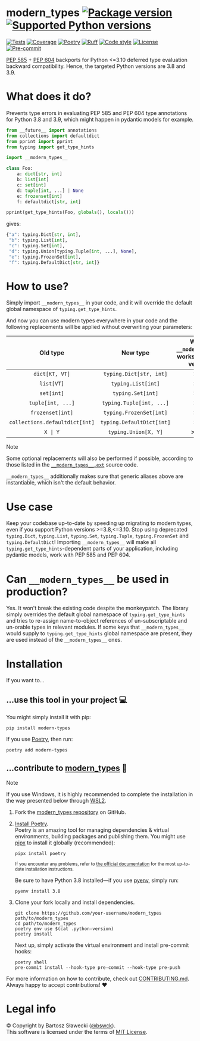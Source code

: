 
# modern_types [![Package version](https://img.shields.io/pypi/v/modern-types?label=PyPI)](https://pypi.org/project/modern-types/) [![Supported Python versions](https://img.shields.io/pypi/pyversions/modern-types.svg?logo=python&label=Python)](https://pypi.org/project/modern-types/)
[![Tests](https://github.com/bswck/modern_types/actions/workflows/test.yml/badge.svg)](https://github.com/bswck/modern_types/actions/workflows/test.yml)
[![Coverage](https://coverage-badge.samuelcolvin.workers.dev/bswck/modern_types.svg)](https://coverage-badge.samuelcolvin.workers.dev/redirect/bswck/modern_types)
[![Poetry](https://img.shields.io/endpoint?url=https://python-poetry.org/badge/v0.json)](https://python-poetry.org/)
[![Ruff](https://img.shields.io/endpoint?url=https://raw.githubusercontent.com/astral-sh/ruff/main/assets/badge/v2.json)](https://github.com/astral-sh/ruff)
[![Code style](https://img.shields.io/badge/code%20style-black-000000.svg?label=Code%20style)](https://github.com/psf/black)
[![License](https://img.shields.io/github/license/bswck/modern_types.svg?label=License)](https://github.com/bswck/modern_types/blob/HEAD/LICENSE)
[![Pre-commit](https://img.shields.io/badge/pre--commit-enabled-brightgreen?logo=pre-commit&logoColor=white)](https://github.com/pre-commit/pre-commit)

[PEP 585](https://peps.python.org/pep-0585/) + [PEP 604](https://peps.python.org/pep-0604/) backports for Python <=3.10 deferred type evaluation backward compatibility.
Hence, the targeted Python versions are 3.8 and 3.9.

# What does it do?
Prevents type errors in evaluating PEP 585 and PEP 604 type annotations for Python 3.8 and 3.9,
which might happen in pydantic models for example.

```py
from __future__ import annotations
from collections import defaultdict
from pprint import pprint
from typing import get_type_hints

import __modern_types__

class Foo:
    a: dict[str, int]
    b: list[int]
    c: set[int]
    d: tuple[int, ...] | None
    e: frozenset[int]
    f: defaultdict[str, int]

pprint(get_type_hints(Foo, globals(), locals()))
```
gives:
```py
{"a": typing.Dict[str, int],
 "b": typing.List[int],
 "c": typing.Set[int],
 "d": typing.Union[typing.Tuple[int, ...], None],
 "e": typing.FrozenSet[int],
 "f": typing.DefaultDict[str, int]}
```

# How to use?
Simply import `__modern_types__` in your code, and it will override the default global namespace of `typing.get_type_hints`.

And now you can use modern types everywhere in your code and the following replacements will be applied without overwriting your parameters:

| Old type | New type | Without `__modern_types__`, works on Python version... | With `__modern_types__`, works on Python version... | Backports PEP |
|:---:|:---:|:---:|:---:|:---:|
| `dict[KT, VT]` | `typing.Dict[str, int]` | >=3.9 | >=3.8 | [PEP 585](https://peps.python.org/pep-0585/) |
| `list[VT]` | `typing.List[int]` | >=3.9 | >=3.8 | [PEP 585](https://peps.python.org/pep-0585/) |
| `set[int]` | `typing.Set[int]` | >=3.9 | >=3.8 | [PEP 585](https://peps.python.org/pep-0585/) |
| `tuple[int, ...]` | `typing.Tuple[int, ...]` | >=3.9 | >=3.8 | [PEP 585](https://peps.python.org/pep-0585/) |
| `frozenset[int]` | `typing.FrozenSet[int]` | >=3.9 | >=3.8 | [PEP 585](https://peps.python.org/pep-0585/) |
| `collections.defaultdict[int]` | `typing.DefaultDict[int]` | >=3.9 | >=3.8 | [PEP 585](https://peps.python.org/pep-0585/) |
| `X \| Y` | `typing.Union[X, Y]` | **>=3.10** | >=3.8 | [PEP 604](https://peps.python.org/pep-0604/) |

> [!Note]
> Some optional replacements will also be performed if possible, according to those listed in the [`__modern_types__.ext`](https://github.com/bswck/modern_types/tree/HEAD/__modern_types__/ext.py) source code.

`__modern_types__` additionally makes sure that generic aliases above are instantiable, which isn't the default behavior.

# Use case
Keep your codebase up-to-date by speeding up migrating to modern types, even if you support Python versions >=3.8,<=3.10.
Stop using deprecated `typing.Dict`, `typing.List`, `typing.Set`, `typing.Tuple`, `typing.FrozenSet` and `typing.DefaultDict`!
Importing `__modern_types__` will make all `typing.get_type_hints`-dependent parts of your application, including pydantic models, work with PEP 585 and PEP 604.

# Can `__modern_types__` be used in production?
Yes. It won't break the existing code despite the monkeypatch. The library simply overrides the default global namespace of `typing.get_type_hints` and tries to re-assign name-to-object references of un-subscriptable and un-orable types in relevant modules.
If some keys that `__modern_types__` would supply to `typing.get_type_hints` global namespace are present, they are used instead of the `__modern_types__` ones.

# Installation
If you want to…



## …use this tool in your project 💻
You might simply install it with pip:

```shell
pip install modern-types
```

If you use [Poetry](https://python-poetry.org/), then run:

```shell
poetry add modern-types
```

## …contribute to [modern_types](https://github.com/bswck/modern_types) 🚀

<!--
This section was generated from bswck/skeleton@4089ffe.
Instead of changing this particular file, you might want to alter the template:
https://github.com/bswck/skeleton/tree/4089ffe/fragments/guide.md
-->

> [!Note]
> If you use Windows, it is highly recommended to complete the installation in the way presented below through [WSL2](https://learn.microsoft.com/en-us/windows/wsl/install).



1.  Fork the [modern_types repository](https://github.com/bswck/modern_types) on GitHub.

1.  [Install Poetry](https://python-poetry.org/docs/#installation).<br/>
    Poetry is an amazing tool for managing dependencies & virtual environments, building packages and publishing them.
    You might use [pipx](https://github.com/pypa/pipx#readme) to install it globally (recommended):

    ```shell
    pipx install poetry
    ```

    <sub>If you encounter any problems, refer to [the official documentation](https://python-poetry.org/docs/#installation) for the most up-to-date installation instructions.</sub>

    Be sure to have Python 3.8 installed—if you use [pyenv](https://github.com/pyenv/pyenv#readme), simply run:

    ```shell
    pyenv install 3.8
    ```

1.  Clone your fork locally and install dependencies.

    ```shell
    git clone https://github.com/your-username/modern_types path/to/modern_types
    cd path/to/modern_types
    poetry env use $(cat .python-version)
    poetry install
    ```

    Next up, simply activate the virtual environment and install pre-commit hooks:

    ```shell
    poetry shell
    pre-commit install --hook-type pre-commit --hook-type pre-push
    ```

For more information on how to contribute, check out [CONTRIBUTING.md](https://github.com/bswck/modern_types/blob/HEAD/CONTRIBUTING.md).<br/>
Always happy to accept contributions! ❤️


# Legal info
© Copyright by Bartosz Sławecki ([@bswck](https://github.com/bswck)).
<br />This software is licensed under the terms of [MIT License](https://github.com/bswck/modern_types/blob/HEAD/LICENSE).
